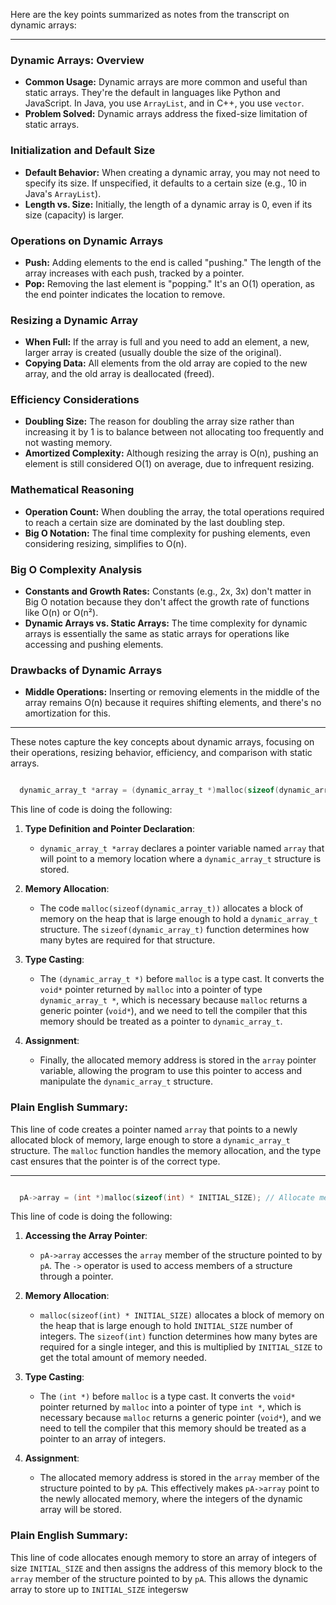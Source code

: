 Here are the key points summarized as notes from the transcript on dynamic arrays:

---

### **Dynamic Arrays: Overview**
- **Common Usage:** Dynamic arrays are more common and useful than static arrays. They're the default in languages like Python and JavaScript. In Java, you use `ArrayList`, and in C++, you use `vector`.
- **Problem Solved:** Dynamic arrays address the fixed-size limitation of static arrays.

### **Initialization and Default Size**
- **Default Behavior:** When creating a dynamic array, you may not need to specify its size. If unspecified, it defaults to a certain size (e.g., 10 in Java's `ArrayList`).
- **Length vs. Size:** Initially, the length of a dynamic array is 0, even if its size (capacity) is larger.

### **Operations on Dynamic Arrays**
- **Push:** Adding elements to the end is called "pushing." The length of the array increases with each push, tracked by a pointer.
- **Pop:** Removing the last element is "popping." It's an O(1) operation, as the end pointer indicates the location to remove.
  
### **Resizing a Dynamic Array**
- **When Full:** If the array is full and you need to add an element, a new, larger array is created (usually double the size of the original).
- **Copying Data:** All elements from the old array are copied to the new array, and the old array is deallocated (freed).

### **Efficiency Considerations**
- **Doubling Size:** The reason for doubling the array size rather than increasing it by 1 is to balance between not allocating too frequently and not wasting memory.
- **Amortized Complexity:** Although resizing the array is O(n), pushing an element is still considered O(1) on average, due to infrequent resizing.

### **Mathematical Reasoning**
- **Operation Count:** When doubling the array, the total operations required to reach a certain size are dominated by the last doubling step. 
- **Big O Notation:** The final time complexity for pushing elements, even considering resizing, simplifies to O(n).

### **Big O Complexity Analysis**
- **Constants and Growth Rates:** Constants (e.g., 2x, 3x) don't matter in Big O notation because they don't affect the growth rate of functions like O(n) or O(n²).
- **Dynamic Arrays vs. Static Arrays:** The time complexity for dynamic arrays is essentially the same as static arrays for operations like accessing and pushing elements.

### **Drawbacks of Dynamic Arrays**
- **Middle Operations:** Inserting or removing elements in the middle of the array remains O(n) because it requires shifting elements, and there's no amortization for this.

---

These notes capture the key concepts about dynamic arrays, focusing on their operations, resizing behavior, efficiency, and comparison with static arrays.

``` c

  dynamic_array_t *array = (dynamic_array_t *)malloc(sizeof(dynamic_array_t)); // Allocate memory for the structure

```

This line of code is doing the following:

1. **Type Definition and Pointer Declaration**: 
   - `dynamic_array_t *array` declares a pointer variable named `array` that will point to a memory location where a `dynamic_array_t` structure is stored.

2. **Memory Allocation**:
   - The code `malloc(sizeof(dynamic_array_t))` allocates a block of memory on the heap that is large enough to hold a `dynamic_array_t` structure. The `sizeof(dynamic_array_t)` function determines how many bytes are required for that structure.

3. **Type Casting**:
   - The `(dynamic_array_t *)` before `malloc` is a type cast. It converts the `void*` pointer returned by `malloc` into a pointer of type `dynamic_array_t *`, which is necessary because `malloc` returns a generic pointer (`void*`), and we need to tell the compiler that this memory should be treated as a pointer to `dynamic_array_t`.

4. **Assignment**:
   - Finally, the allocated memory address is stored in the `array` pointer variable, allowing the program to use this pointer to access and manipulate the `dynamic_array_t` structure.

### **Plain English Summary:**
This line of code creates a pointer named `array` that points to a newly allocated block of memory, large enough to store a `dynamic_array_t` structure. The `malloc` function handles the memory allocation, and the type cast ensures that the pointer is of the correct type.

---

``` c

  pA->array = (int *)malloc(sizeof(int) * INITIAL_SIZE); // Allocate memory within the structure for the integer array based on the initial capacity

```

This line of code is doing the following:

1. **Accessing the Array Pointer**:
   - `pA->array` accesses the `array` member of the structure pointed to by `pA`. The `->` operator is used to access members of a structure through a pointer.

2. **Memory Allocation**:
   - `malloc(sizeof(int) * INITIAL_SIZE)` allocates a block of memory on the heap that is large enough to hold `INITIAL_SIZE` number of integers. The `sizeof(int)` function determines how many bytes are required for a single integer, and this is multiplied by `INITIAL_SIZE` to get the total amount of memory needed.

3. **Type Casting**:
   - The `(int *)` before `malloc` is a type cast. It converts the `void*` pointer returned by `malloc` into a pointer of type `int *`, which is necessary because `malloc` returns a generic pointer (`void*`), and we need to tell the compiler that this memory should be treated as a pointer to an array of integers.

4. **Assignment**:
   - The allocated memory address is stored in the `array` member of the structure pointed to by `pA`. This effectively makes `pA->array` point to the newly allocated memory, where the integers of the dynamic array will be stored.

### **Plain English Summary:**
This line of code allocates enough memory to store an array of integers of size `INITIAL_SIZE` and then assigns the address of this memory block to the `array` member of the structure pointed to by `pA`. This allows the dynamic array to store up to `INITIAL_SIZE` integersw
